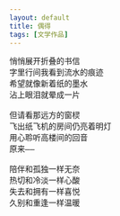 ```yaml
---
layout: default
title: 偶得
tags: [文学作品]
---
```

<pre class="poem">
悄悄展开折叠的书信
字里行间我看到流水的痕迹
希望就像新着纸的墨水
沾上眼泪就晕成一片

但请看那远方的窗棂
飞出纸飞机的房间仍亮着明灯
用心聆听高楼间的回音
原来——

陪伴和孤独一样无奈
热切和冷淡一样心酸
失去和拥有一样喜悦
久别和重逢一样温暖
</pre>